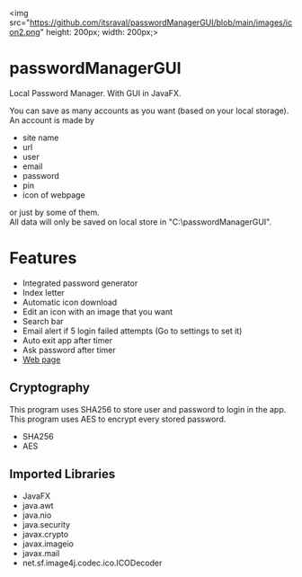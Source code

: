 <img src="https://github.com/itsraval/passwordManagerGUI/blob/main/images/icon2.png" height: 200px; width: 200px;>

# passwordManagerGUI
Local Password Manager. With GUI in JavaFX.

You can save as many accounts as you want (based on your local storage).
An account is made by
* site name
* url
* user
* email
* password
* pin
* icon of webpage

or just by some of them.  
All data will only be saved on local store in "C:\passwordManagerGUI".

# Features
* Integrated password generator
* Index letter
* Automatic icon download
* Edit an icon with an image that you want
* Search bar
* Email alert if 5 login failed attempts (Go to settings to set it)
* Auto exit app after timer
* Ask password after timer
* [Web page](https://www.pswmanager.tk)

## Cryptography
This program uses SHA256 to store user and password to login in the app.
This program uses AES to encrypt every stored password.
* SHA256
* AES

## Imported Libraries
* JavaFX
* java.awt
* java.nio
* java.security
* javax.crypto
* javax.imageio
* javax.mail
* net.sf.image4j.codec.ico.ICODecoder

